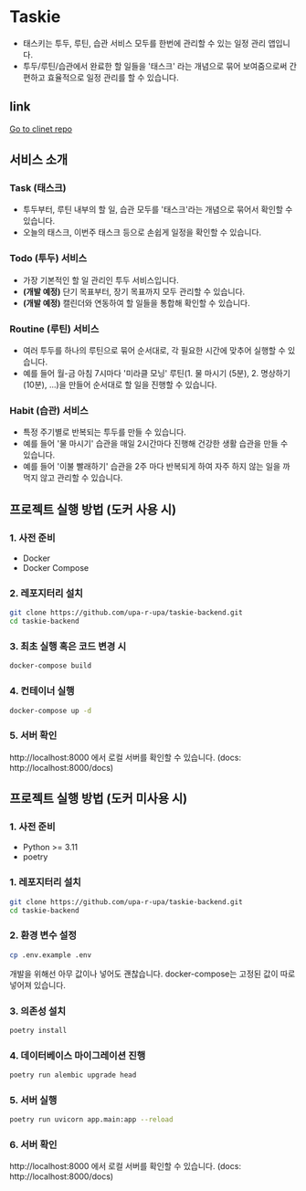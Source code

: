 # Taskie
- 태스키는 투두, 루틴, 습관 서비스 모두를 한번에 관리할 수 있는 일정 관리 앱입니다.
- 투두/루틴/습관에서 완료한 할 일들을 '태스크' 라는 개념으로 묶어 보여줌으로써 간편하고 효율적으로 일정 관리를 할 수 있습니다.

## link
[Go to clinet repo](https://github.com/upa-r-upa/taskie-client)

## 서비스 소개
### Task (태스크)
- 투두부터, 루틴 내부의 할 일, 습관 모두를 '태스크'라는 개념으로 묶어서 확인할 수 있습니다.
- 오늘의 태스크, 이번주 태스크 등으로 손쉽게 일정을 확인할 수 있습니다.
### Todo (투두) 서비스
- 가장 기본적인 할 일 관리인 투두 서비스입니다.
- **(개발 예정)** 단기 목표부터, 장기 목표까지 모두 관리할 수 있습니다.
- **(개발 예정)** 캘린더와 연동하여 할 일들을 통합해 확인할 수 있습니다. 
### Routine (루틴) 서비스
- 여러 투두를 하나의 루틴으로 묶어 순서대로, 각 필요한 시간에 맞추어 실행할 수 있습니다.
- 예를 들어 월-금 아침 7시마다 '미라클 모닝' 루틴(1. 물 마시기 (5분), 2. 명상하기 (10분), ...)을 만들어 순서대로 할 일을 진행할 수 있습니다. 
### Habit (습관) 서비스
- 특정 주기별로 반복되는 투두를 만들 수 있습니다.
- 예를 들어 '물 마시기' 습관을 매일 2시간마다 진행해 건강한 생활 습관을 만들 수 있습니다.
- 예를 들어 '이불 빨래하기' 습관을 2주 마다 반복되게 하여 자주 하지 않는 일을 까먹지 않고 관리할 수 있습니다.

## 프로젝트 실행 방법 (도커 사용 시)
### 1. 사전 준비
- Docker
- Docker Compose

### 2. 레포지터리 설치
```bash
git clone https://github.com/upa-r-upa/taskie-backend.git
cd taskie-backend
```

### 3. 최초 실행 혹은 코드 변경 시
 ```bash
 docker-compose build
 ```

### 4. 컨테이너 실행
   ```bash
   docker-compose up -d
 ```
### 5. 서버 확인
http://localhost:8000 에서 로컬 서버를 확인할 수 있습니다. (docs: http://localhost:8000/docs)

## 프로젝트 실행 방법 (도커 미사용 시)

### 1. 사전 준비
- Python >= 3.11
- poetry 

### 1. 레포지터리 설치
```bash
git clone https://github.com/upa-r-upa/taskie-backend.git
cd taskie-backend
```
### 2. 환경 변수 설정
```bash
cp .env.example .env
```
개발을 위해선 아무 값이나 넣어도 괜찮습니다.
docker-compose는 고정된 값이 따로 넣어져 있습니다.

### 3. 의존성 설치
```bash
poetry install
```
### 4. 데이터베이스 마이그레이션 진행

```bash
poetry run alembic upgrade head
```

### 5. 서버 실행

```bash
poetry run uvicorn app.main:app --reload
```

### 6. 서버 확인
http://localhost:8000 에서 로컬 서버를 확인할 수 있습니다. (docs: http://localhost:8000/docs)
